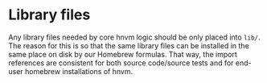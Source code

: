 # Library files

Any library files needed by core hnvm logic should be only placed into `lib/`. The reason for this is so that the same library files can be installed in the same place on disk by our Homebrew formulas. That way, the import references are consistent for both source code/source tests and for end-user homebrew installations of hnvm.